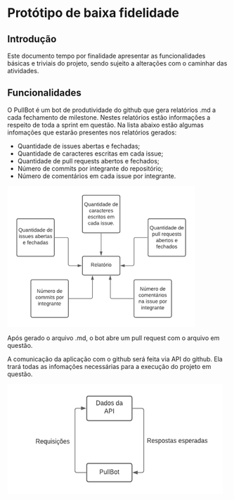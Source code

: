 # Protótipo de baixa fidelidade

## Introdução
Este documento tempo por finalidade apresentar as funcionalidades básicas e triviais do projeto, sendo sujeito a alterações com o caminhar das atividades.

## Funcionalidades
O PullBot é um bot de produtividade do github que gera relatórios .md a cada fechamento de milestone. Nestes relatórios estão informações a respeito de toda a sprint em questão. Na lista abaixo estão algumas infomações que estarão presentes nos relatórios gerados:

* Quantidade de issues abertas e fechadas;
* Quantidade de caracteres escritas em cada issue;
* Quantidade de pull requests abertos e fechados;
* Número de commits por integrante do repositório;
* Número de comentários em cada issue por integrante.

<img src="imagens\funcionalidades_pullbot_baixa_fidelidade.png" height="320px">

Após gerado o arquivo .md, o bot abre um pull request com o arquivo em questão.

A comunicação da aplicação com o github será feita via API do github. Ela trará todas as infomações necessárias para a execução do projeto em questão.

<img src="imagens\PullBot_API.png" height="250px" width="490px">